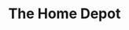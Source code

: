 ---
title: "The Home Depot"
url: /kansas-city/the-home-depot-e-bannister-road/
shop: doityourself
---